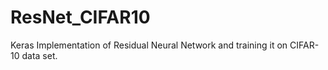 # ResNet_CIFAR10
Keras Implementation of Residual Neural Network and training it on CIFAR-10 data set.
